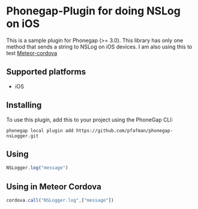 Phonegap-Plugin for doing NSLog on iOS 
=======================================

This is a sample plugin for Phonegap (>= 3.0). This library has only one method that sends a string to NSLog on iOS devices.  I am also using this to test [Meteor-cordova](https://github.com/SpaceCapsule/Meteor-cordova)

## Supported platforms

- iOS


## Installing

To use this plugin, add this to your project using the PhoneGap CLI:
```
phonegap local plugin add https://github.com/pfafman/phonegap-nsLogger.git
```

## Using
```JavaScript   
NSLogger.log("message")
```

## Using in Meteor Cordova
```JavaScript   
cordova.call("NSLogger.log",["message"])
```







